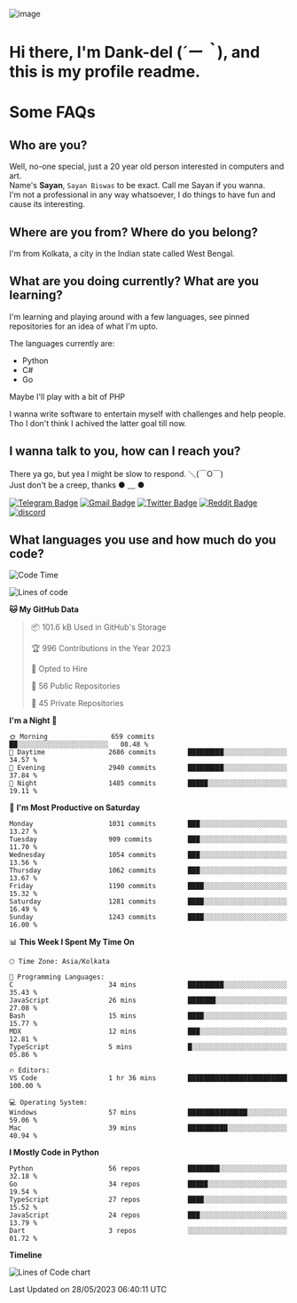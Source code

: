 ![image](https://user-images.githubusercontent.com/63096193/125182844-29f20800-e22f-11eb-8dc9-b0f2d29647bb.png)

# **Hi there, I'm Dank-del (*´ー｀*), and this is my profile readme.**
<!--  [![Profile views](https://gpvc.arturio.dev/dank-del)](https://github.com/dank-del) -->
# Some FAQs

## **Who are you?**

Well, no-one special, just a 20 year old person interested in computers and art. \
Name's **Sayan**, `Sayan Biswas` to be exact. Call me Sayan if you wanna. \
I'm not a professional in any way whatsoever, I do things to have fun and cause its interesting.

## **Where are you from? Where do you belong?**

I'm from Kolkata, a city in the Indian state called West Bengal.

## **What are you doing currently? What are you learning?**

I'm learning and playing around with a few languages, see pinned repositories for an idea of what I'm upto.

The languages currently are:

- Python
- C#
- Go

Maybe I'll play with a bit of PHP

I wanna write software to entertain myself with challenges and help people. \
Tho I don't think I achived the latter goal till now.

<!--## **Eww, I see a weeb profile.**

Can't help it, it's the best way to hide my face on this account
> Why do people hate weebs .-.

## **Cool, what more interests you?**

My interests are quite, weird. They're scattered all over the place. \
I've been fascinated by music and have studied it since the age of 6, I've performed on stage and on air but yeah now I've been away from that. I specialize in key instruments. \
Another thing that interests me is Media Production, aka, working with audio, video and broadcasting media.

> I just like art in general. also feeds the reason of me being obsessed with Japanese drawings (⋟ ﹏ ⋞)-->

## **I wanna talk to you, how can I reach you?**

There ya go, but yea I might be slow to respond. ＼(￣O￣) \
Just don't be a creep, thanks ● ﹏ ●

[![Telegram Badge](https://img.shields.io/badge/-dank_as_fuck-1ca0f1?style=flat-square&logo=telegram&logoColor=white&link=https://t.me/dank_as_fuck)](https://t.me/dank_as_fuck)
[![Gmail Badge](https://img.shields.io/badge/-sayan@asia.com-c14438?style=flat-square&logo=Gmail&logoColor=white&link=mailto:sayan@asia.com)](mailto:sayan@asia.com)
[![Twitter Badge](https://img.shields.io/twitter/follow/TheDankDel?style=social)](https://twitter.com/TheDankDel)
[![Reddit Badge](https://img.shields.io/reddit/user-karma/combined/dank_as_fuck_?style=social)](https://www.reddit.com/user/dank_as_fuck_/)
[![discord](https://discord-md-badge.vercel.app/api/shield/506536929152466945?style=social)](https://discordapp.com/users/506536929152466945)

## **What languages you use and how much do you code?**

<!--START_SECTION:waka-->
![Code Time](http://img.shields.io/badge/Code%20Time-1%2C144%20hrs%2010%20mins-blue)

![Lines of code](https://img.shields.io/badge/From%20Hello%20World%20I%27ve%20Written-4.5%20million%20lines%20of%20code-blue)

**🐱 My GitHub Data** 

> 📦 101.6 kB Used in GitHub's Storage 
 > 
> 🏆 996 Contributions in the Year 2023
 > 
> 💼 Opted to Hire
 > 
> 📜 56 Public Repositories 
 > 
> 🔑 45 Private Repositories 
 > 
**I'm a Night 🦉** 

```text
🌞 Morning                659 commits         ██░░░░░░░░░░░░░░░░░░░░░░░   08.48 % 
🌆 Daytime                2686 commits        █████████░░░░░░░░░░░░░░░░   34.57 % 
🌃 Evening                2940 commits        █████████░░░░░░░░░░░░░░░░   37.84 % 
🌙 Night                  1485 commits        █████░░░░░░░░░░░░░░░░░░░░   19.11 % 
```
📅 **I'm Most Productive on Saturday** 

```text
Monday                   1031 commits        ███░░░░░░░░░░░░░░░░░░░░░░   13.27 % 
Tuesday                  909 commits         ███░░░░░░░░░░░░░░░░░░░░░░   11.70 % 
Wednesday                1054 commits        ███░░░░░░░░░░░░░░░░░░░░░░   13.56 % 
Thursday                 1062 commits        ███░░░░░░░░░░░░░░░░░░░░░░   13.67 % 
Friday                   1190 commits        ████░░░░░░░░░░░░░░░░░░░░░   15.32 % 
Saturday                 1281 commits        ████░░░░░░░░░░░░░░░░░░░░░   16.49 % 
Sunday                   1243 commits        ████░░░░░░░░░░░░░░░░░░░░░   16.00 % 
```


📊 **This Week I Spent My Time On** 

```text
🕑︎ Time Zone: Asia/Kolkata

💬 Programming Languages: 
C                        34 mins             █████████░░░░░░░░░░░░░░░░   35.43 % 
JavaScript               26 mins             ███████░░░░░░░░░░░░░░░░░░   27.08 % 
Bash                     15 mins             ████░░░░░░░░░░░░░░░░░░░░░   15.77 % 
MDX                      12 mins             ███░░░░░░░░░░░░░░░░░░░░░░   12.81 % 
TypeScript               5 mins              █░░░░░░░░░░░░░░░░░░░░░░░░   05.86 % 

🔥 Editors: 
VS Code                  1 hr 36 mins        █████████████████████████   100.00 % 

💻 Operating System: 
Windows                  57 mins             ███████████████░░░░░░░░░░   59.06 % 
Mac                      39 mins             ██████████░░░░░░░░░░░░░░░   40.94 % 
```

**I Mostly Code in Python** 

```text
Python                   56 repos            ████████░░░░░░░░░░░░░░░░░   32.18 % 
Go                       34 repos            █████░░░░░░░░░░░░░░░░░░░░   19.54 % 
TypeScript               27 repos            ████░░░░░░░░░░░░░░░░░░░░░   15.52 % 
JavaScript               24 repos            ███░░░░░░░░░░░░░░░░░░░░░░   13.79 % 
Dart                     3 repos             ░░░░░░░░░░░░░░░░░░░░░░░░░   01.72 % 
```



**Timeline**

![Lines of Code chart](https://raw.githubusercontent.com/Dank-del/Dank-del/main/assets/bar_graph.png)


 Last Updated on 28/05/2023 06:40:11 UTC
<!--END_SECTION:waka-->

<!--## **Can I stalk your spotify?**

Um sure.

![OwO Spotify](https://spotify-recently-played-readme.vercel.app/api?user=31fdrsslnr7nvq4ytqwtw7c4rxfm&count=5)-->
